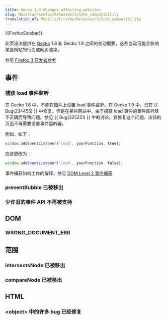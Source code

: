 ```yaml
---
title: Gecko 1.9 Changes affecting websites
slug: Mozilla/Firefox/Releases/3/Site_compatibility
translation_of: Mozilla/Firefox/Releases/3/Site_compatibility
---
```

{{FirefoxSidebar}}

此页设法提供在 [Gecko](cn/Gecko) 1.8 和 Gecko 1.9 之间的变动概要，这些变动可能会影响某些网站的行为或网页渲染。

参见 [Firefox 3 开发者参考](cn/Firefox_3_for_developers)

## 事件

### 捕获 load 事件监听

在 Gecko 1.8 中，不能在图片上设置 load 事件监听。在 Gecko 1.9 中，已在 {{ Bug(234455) }} 中修复。但是在某些网站中，由于捕获 load 事件的事件监听器不正确而导致问题。参见 {{ Bug(335251) }} 中的讨论。要修复这个问题，出错的页面不再需要设置事件监听器。

例如，如下：

```js
window.addEventListener('load', yourFunction, true);
```

应该更改为：

```js
window.addEventListener('load', yourFunction, false);
```

事件捕获如何工作的解释，参见 [DOM Level 2 事件捕获](http://www.w3.org/TR/DOM-Level-2-Events/events.html#Events-flow-capture)

### preventBubble 已被移出

### 少许旧的事件 API 不再被支持

## DOM

### WRONG_DOCUMENT_ERR

## 范围

### intersectsNode 已被移出

### compareNode 已被移出

## HTML

### \<object> 中的许多 bug 已经修复
